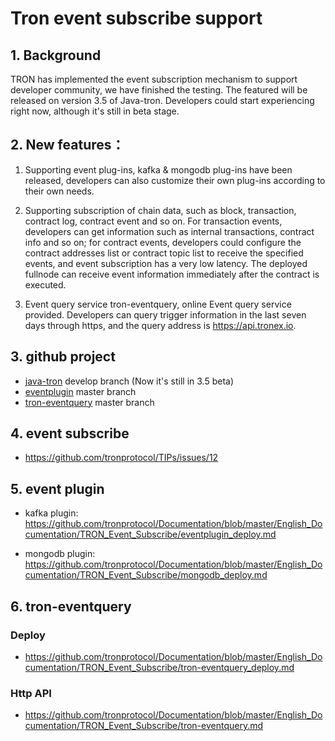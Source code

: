 # Tron event subscribe support 
## 1.  Background
TRON has implemented the event subscription mechanism to support developer community, we have finished the testing. The featured will be released on version 3.5 of Java-tron. Developers could start experiencing right now, although it's still in beta stage.


## 2.  New features：
1. Supporting event plug-ins, kafka & mongodb plug-ins have been released, developers can also customize their own plug-ins according to their own needs.

2. Supporting subscription of chain data, such as block, transaction, contract log, contract event and so on. For transaction events, developers can get information such as internal transactions, contract info and so on; for contract events, developers could configure the contract addresses list or contract topic list to receive the specified events, and event subscription has a very low latency. The deployed fullnode can receive event information immediately after the contract is executed.

3. Event query service tron-eventquery, online Event query service provided. Developers can query trigger information in the last seven days through https, and the query address is https://api.tronex.io.

## 3. github project
- [java-tron](https://github.com/tronprotocol/java-tron) develop branch  (Now it's still in 3.5 beta)
- [eventplugin](https://github.com/tronprotocol/event-plugin) master branch
- [tron-eventquery](https://github.com/tronprotocol/tron-eventquery) master branch

## 4. event subscribe
- https://github.com/tronprotocol/TIPs/issues/12

## 5. event plugin
- kafka plugin: https://github.com/tronprotocol/Documentation/blob/master/English_Documentation/TRON_Event_Subscribe/eventplugin_deploy.md

- mongodb plugin: https://github.com/tronprotocol/Documentation/blob/master/English_Documentation/TRON_Event_Subscribe/mongodb_deploy.md

## 6. tron-eventquery
### Deploy
- https://github.com/tronprotocol/Documentation/blob/master/English_Documentation/TRON_Event_Subscribe/tron-eventquery_deploy.md
### Http API
- https://github.com/tronprotocol/Documentation/blob/master/English_Documentation/TRON_Event_Subscribe/tron-eventquery.md
